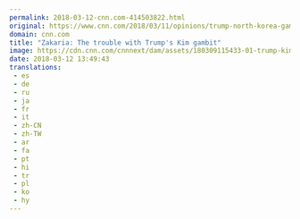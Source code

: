 ```yaml
---
permalink: 2018-03-12-cnn.com-414503822.html
original: https://www.cnn.com/2018/03/11/opinions/trump-north-korea-gambit-zakaria/index.html
domain: cnn.com
title: "Zakaria: The trouble with Trump's Kim gambit"
image: https://cdn.cnn.com/cnnnext/dam/assets/180309115433-01-trump-kim-jong-un-split-super-tease.jpg
date: 2018-03-12 13:49:43
translations: 
 - es
 - de
 - ru
 - ja
 - fr
 - it
 - zh-CN
 - zh-TW
 - ar
 - fa
 - pt
 - hi
 - tr
 - pl
 - ko
 - hy
---
```


